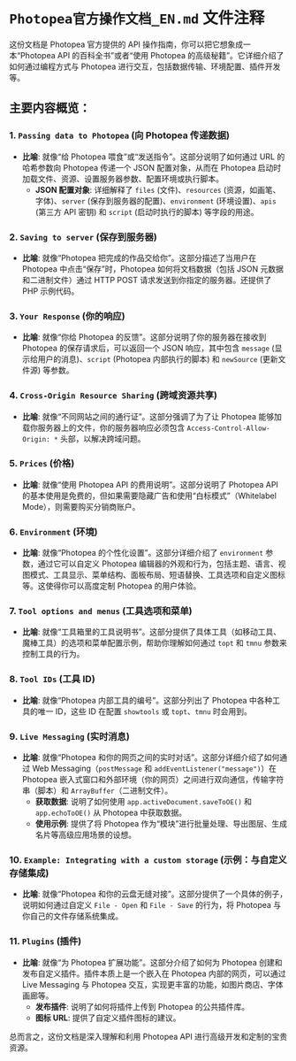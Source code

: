 # `Photopea官方操作文档_EN.md` 文件注释

这份文档是 Photopea 官方提供的 API 操作指南，你可以把它想象成一本“Photopea API 的百科全书”或者“使用 Photopea 的高级秘籍”。它详细介绍了如何通过编程方式与 Photopea 进行交互，包括数据传输、环境配置、插件开发等。

## 主要内容概览：

### 1. `Passing data to Photopea` (向 Photopea 传递数据)

*   **比喻**: 就像“给 Photopea 喂食”或“发送指令”。这部分说明了如何通过 URL 的哈希参数向 Photopea 传递一个 JSON 配置对象，从而在 Photopea 启动时加载文件、资源、设置服务器参数、配置环境或执行脚本。
    *   **JSON 配置对象**: 详细解释了 `files` (文件)、`resources` (资源，如画笔、字体)、`server` (保存到服务器的配置)、`environment` (环境设置)、`apis` (第三方 API 密钥) 和 `script` (启动时执行的脚本) 等字段的用途。

### 2. `Saving to server` (保存到服务器)

*   **比喻**: 就像“Photopea 把完成的作品交给你”。这部分描述了当用户在 Photopea 中点击“保存”时，Photopea 如何将文档数据（包括 JSON 元数据和二进制文件）通过 HTTP POST 请求发送到你指定的服务器。还提供了 PHP 示例代码。

### 3. `Your Response` (你的响应)

*   **比喻**: 就像“你给 Photopea 的反馈”。这部分说明了你的服务器在接收到 Photopea 的保存请求后，可以返回一个 JSON 响应，其中包含 `message` (显示给用户的消息)、`script` (Photopea 内部执行的脚本) 和 `newSource` (更新文件源) 等参数。

### 4. `Cross-Origin Resource Sharing` (跨域资源共享)

*   **比喻**: 就像“不同网站之间的通行证”。这部分强调了为了让 Photopea 能够加载你服务器上的文件，你的服务器响应必须包含 `Access-Control-Allow-Origin: *` 头部，以解决跨域问题。

### 5. `Prices` (价格)

*   **比喻**: 就像“使用 Photopea API 的费用说明”。这部分说明了 Photopea API 的基本使用是免费的，但如果需要隐藏广告和使用“白标模式”（Whitelabel Mode），则需要购买分销商账户。

### 6. `Environment` (环境)

*   **比喻**: 就像“Photopea 的个性化设置”。这部分详细介绍了 `environment` 参数，通过它可以自定义 Photopea 编辑器的外观和行为，包括主题、语言、视图模式、工具显示、菜单结构、面板布局、短语替换、工具选项和自定义图标等。这使得你可以高度定制 Photopea 的用户体验。

### 7. `Tool options and menus` (工具选项和菜单)

*   **比喻**: 就像“工具箱里的工具说明书”。这部分提供了具体工具（如移动工具、魔棒工具）的选项和菜单配置示例，帮助你理解如何通过 `topt` 和 `tmnu` 参数来控制工具的行为。

### 8. `Tool IDs` (工具 ID)

*   **比喻**: 就像“Photopea 内部工具的编号”。这部分列出了 Photopea 中各种工具的唯一 ID，这些 ID 在配置 `showtools` 或 `topt`、`tmnu` 时会用到。

### 9. `Live Messaging` (实时消息)

*   **比喻**: 就像“Photopea 和你的网页之间的实时对话”。这部分详细介绍了如何通过 Web Messaging（`postMessage` 和 `addEventListener("message")`）在 Photopea 嵌入式窗口和外部环境（你的网页）之间进行双向通信，传输字符串（脚本）和 `ArrayBuffer`（二进制文件）。
    *   **获取数据**: 说明了如何使用 `app.activeDocument.saveToOE()` 和 `app.echoToOE()` 从 Photopea 中获取数据。
    *   **使用示例**: 提供了将 Photopea 作为“模块”进行批量处理、导出图层、生成名片等高级应用场景的设想。

### 10. `Example: Integrating with a custom storage` (示例：与自定义存储集成)

*   **比喻**: 就像“Photopea 和你的云盘无缝对接”。这部分提供了一个具体的例子，说明如何通过自定义 `File - Open` 和 `File - Save` 的行为，将 Photopea 与你自己的文件存储系统集成。

### 11. `Plugins` (插件)

*   **比喻**: 就像“为 Photopea 扩展功能”。这部分介绍了如何为 Photopea 创建和发布自定义插件。插件本质上是一个嵌入在 Photopea 内部的网页，可以通过 Live Messaging 与 Photopea 交互，实现更丰富的功能，如图片商店、字体画廊等。
    *   **发布插件**: 说明了如何将插件上传到 Photopea 的公共插件库。
    *   **图标 URL**: 提供了自定义插件图标的建议。

总而言之，这份文档是深入理解和利用 Photopea API 进行高级开发和定制的宝贵资源。